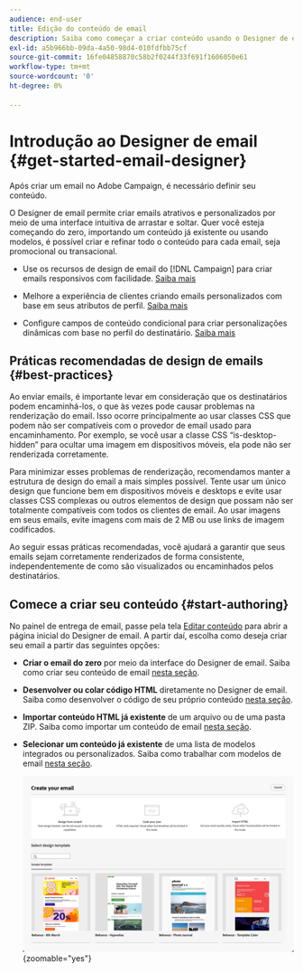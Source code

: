 ```yaml
---
audience: end-user
title: Edição do conteúdo de email
description: Saiba como começar a criar conteúdo usando o Designer de email na interface do Campaign Web
exl-id: a5b966bb-09da-4a50-98d4-010fdfbb75cf
source-git-commit: 16fe04858870c58b2f0244f33f691f1606050e61
workflow-type: tm+mt
source-wordcount: '0'
ht-degree: 0%

---
```



# Introdução ao Designer de email {#get-started-email-designer}

Após criar um email no Adobe Campaign, é necessário definir seu conteúdo.

O Designer de email permite criar emails atrativos e personalizados por meio de uma interface intuitiva de arrastar e soltar. Quer você esteja começando do zero, importando um conteúdo já existente ou usando modelos, é possível criar e refinar todo o conteúdo para cada email, seja promocional ou transacional.

<!--Built to deliver HTML optimized for responsive design, the Email Designer allows you to easily define and apply visibility conditions and dynamic content to an email, template, or content fragment directly through the user interface. You can seamlessly switch between the drag and drop interface and HTML code at the click of a button.

The Email Designer allows you to create email content and email content templates. It is compatible with simple emails, transactional emails, A/B test emails, multilingual emails, and recurring emails.-->

* Use os recursos de design de email do [!DNL Campaign] para criar emails responsivos com facilidade. [Saiba mais](create-email-content.md)

* Melhore a experiência de clientes criando emails personalizados com base em seus atributos de perfil. [Saiba mais](../personalization/personalize.md)

* Configure campos de conteúdo condicional para criar personalizações dinâmicas com base no perfil do destinatário. [Saiba mais](../personalization/conditions.md)

## Práticas recomendadas de design de emails {#best-practices}

Ao enviar emails, é importante levar em consideração que os destinatários podem encaminhá-los, o que às vezes pode causar problemas na renderização do email. Isso ocorre principalmente ao usar classes CSS que podem não ser compatíveis com o provedor de email usado para encaminhamento. Por exemplo, se você usar a classe CSS “is-desktop-hidden” para ocultar uma imagem em dispositivos móveis, ela pode não ser renderizada corretamente.

Para minimizar esses problemas de renderização, recomendamos manter a estrutura de design do email a mais simples possível. Tente usar um único design que funcione bem em dispositivos móveis e desktops e evite usar classes CSS complexas ou outros elementos de design que possam não ser totalmente compatíveis com todos os clientes de email. Ao usar imagens em seus emails, evite imagens com mais de 2 MB ou use links de imagem codificados.

Ao seguir essas práticas recomendadas, você ajudará a garantir que seus emails sejam corretamente renderizados de forma consistente, independentemente de como são visualizados ou encaminhados pelos destinatários.

## Comece a criar seu conteúdo {#start-authoring}

No painel de entrega de email, passe pela tela [Editar conteúdo](edit-content.md) para abrir a página inicial do Designer de email. A partir daí, escolha como deseja criar seu email a partir das seguintes opções:

* **Criar o email do zero** por meio da interface do Designer de email. Saiba como criar seu conteúdo de email [nesta seção](create-email-content.md).

* **Desenvolver ou colar código HTML** diretamente no Designer de email. Saiba como desenvolver o código de seu próprio conteúdo [nesta seção](code-content.md).

* **Importar conteúdo HTML já existente** de um arquivo ou de uma pasta ZIP. Saiba como importar um conteúdo de email [nesta seção](existing-content.md).

* **Selecionar um conteúdo já existente** de uma lista de modelos integrados ou personalizados. Saiba como trabalhar com modelos de email [nesta seção](../content/create-email-templates.md).

  ![Opções disponíveis na interface do Designer de email para criar conteúdo de email](assets/email_designer_create_options.png){zoomable="yes"}
